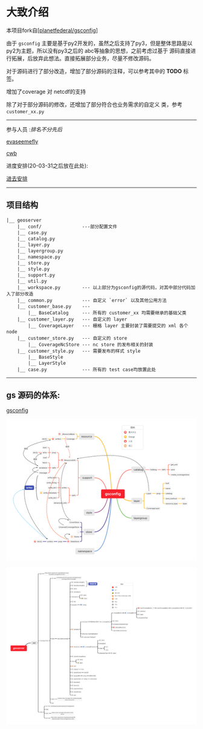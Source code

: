 # 大致介绍

本项目fork自[[planetfederal/gsconfig](https://github.com/planetfederal/gsconfig)]  

由于 `gsconfig` 主要是基于py2开发的，虽然之后支持了py3，但是整体思路是以py2为主题，所以没有py3之后的 abc等抽象的思想，之前考虑过基于 源码直接进行拓展，后放弃此想法。直接拓展部分业务，尽量不修改源码。

对于源码进行了部分改造，增加了部分源码的注释，可以参考其中的 **TODO** 标签。

增加了coverage 对 netcdf的支持

除了对于部分源码的修改，还增加了部分符合也业务需求的自定义 类，参考```customer_xx.py```



---

参与人员 :*排名不分先后*

[evaseemefly](https://github.com/evaseemefly)

[cwb](https://github.com/tongtong1121)

进度安排(20-03-31之后放在此处):

[进去安排](my-document/schedule.md)

---

## 项目结构

```
|__ geoserver
	|__ conf/     			---部分配置文件
	|__ case.py
	|__ catalog.py
	|__ layer.py
	|__ layergroup.py
	|__ namespace.py
	|__ store.py
	|__ style.py
	|__ support.py
	|__ util.py
	|__ workspace.py		--- 以上部分为gsconfig的源代码，对其中部分代码加入了部分改造
	|__ common.py			--- 自定义 `error` 以及其他公用方法
	|__ customer_base.py	---
		|__ BaseCatalog     --- 所有的 customer_xx 均需要继承的基础父类
	|__ customer_layer.py	--- 自定义的 layer
		|__ CoverageLayer	--- 栅格 layer 主要封装了需要提交的 xml 各个 node 
	|__ customer_store.py	--- 自定义的 store
		|__ CoverageNcStore	--- nc store 的发布相关的封装
	|__ customer_style.py	--- 需要发布的样式 style
		|__ BaseStyle
		|__ LayerStyle
	|__ case.py				--- 所有的 test case均放置此处
```

---

## gs 源码的体系:

[gsconfig]()

![gsconfig](my-document/IMG/gsconfig.png)

![rest-api](my-document/IMG/geoserver.png)
